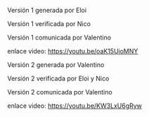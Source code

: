 Versión 1 generada por Eloi






Versión 1 verificada por  Nico








Versión 1 comunicada por Valentino






enlace video: https://youtu.be/oaK15UioMNY

Versión 2 generada por Valentino






Versión 2 verificada por Eloi y Nico






Versión 2 comunicada por Valentino





enlace video: https://youtu.be/KW3LxU6gRyw
